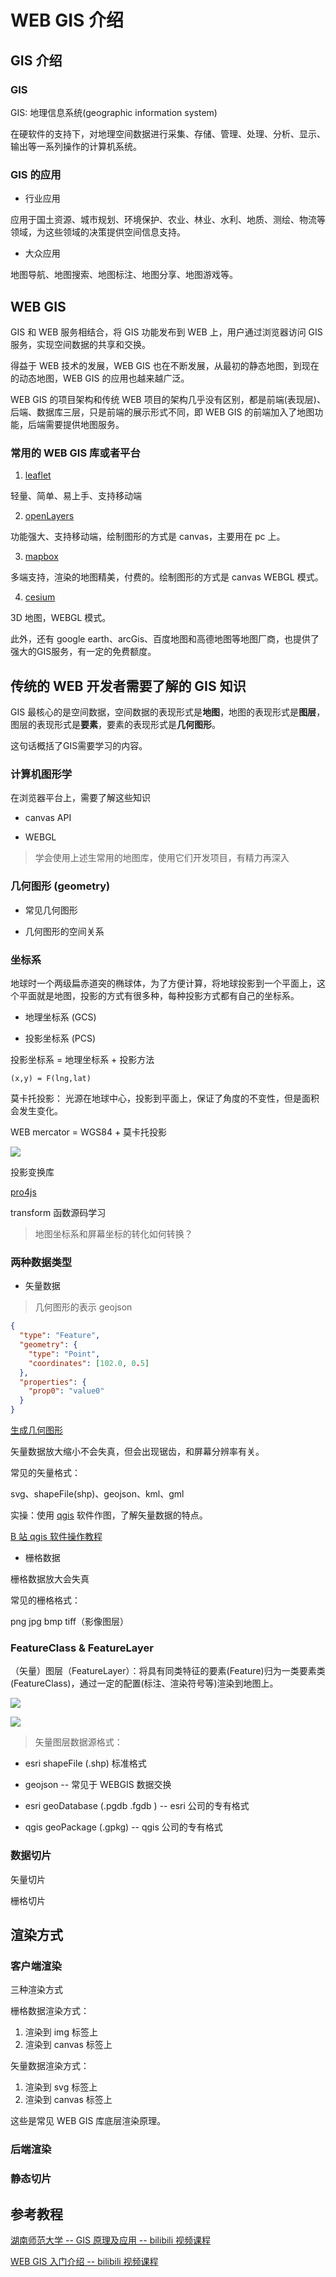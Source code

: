 # WEB GIS 介绍

## GIS 介绍

### GIS

GIS: 地理信息系统(geographic information system)

在硬软件的支持下，对地理空间数据进行采集、存储、管理、处理、分析、显示、输出等一系列操作的计算机系统。

### GIS 的应用

* 行业应用

应用于国土资源、城市规划、环境保护、农业、林业、水利、地质、测绘、物流等领域，为这些领域的决策提供空间信息支持。

* 大众应用

地图导航、地图搜索、地图标注、地图分享、地图游戏等。

## WEB GIS

GIS 和 WEB 服务相结合，将 GIS 功能发布到 WEB 上，用户通过浏览器访问 GIS 服务，实现空间数据的共享和交换。

得益于 WEB 技术的发展，WEB GIS 也在不断发展，从最初的静态地图，到现在的动态地图，WEB GIS 的应用也越来越广泛。

WEB GIS 的项目架构和传统 WEB 项目的架构几乎没有区别，都是前端(表现层)、后端、数据库三层，只是前端的展示形式不同，即 WEB GIS 的前端加入了地图功能，后端需要提供地图服务。

### 常用的 WEB GIS 库或者平台

1.  [leaflet](https://leafletjs.cn/)

轻量、简单、易上手、支持移动端

<!-- 为何移动端支持友好？

使用 img 和 svg 绘图，不使用 canvas，canvas 在移动端的性能不好。 -->

2. [openLayers](https://openlayers.org/)

功能强大、支持移动端，绘制图形的方式是 canvas，主要用在 pc 上。

3. [mapbox](https://www.mapbox.com/)

多端支持，渲染的地图精美，付费的。绘制图形的方式是 canvas WEBGL 模式。

4. [cesium](https://cesium.com/)

3D 地图，WEBGL 模式。

此外，还有 google earth、arcGis、百度地图和高德地图等地图厂商，也提供了强大的GIS服务，有一定的免费额度。

## 传统的 WEB 开发者需要了解的 GIS 知识

GIS 最核心的是空间数据，空间数据的表现形式是**地图**，地图的表现形式是**图层**，图层的表现形式是**要素**，要素的表现形式是**几何图形**。

这句话概括了GIS需要学习的内容。

### 计算机图形学

在浏览器平台上，需要了解这些知识

* canvas API

* WEBGL

> 学会使用上述生常用的地图库，使用它们开发项目，有精力再深入

### 几何图形 (geometry)

* 常见几何图形

* 几何图形的空间关系

### 坐标系

地球时一个两级扁赤道突的椭球体，为了方便计算，将地球投影到一个平面上，这个平面就是地图，投影的方式有很多种，每种投影方式都有自己的坐标系。

* 地理坐标系 (GCS)

* 投影坐标系 (PCS)

投影坐标系 = 地理坐标系 + 投影方法

 `(x,y) = F(lng,lat)`

莫卡托投影： 光源在地球中心，投影到平面上，保证了角度的不变性，但是面积会发生变化。

WEB mercator = WGS84 + 莫卡托投影

![](https://cdn.jsdelivr.net/gh/jackchoumine/jack-picture@master/xy.png)

投影变换库

[pro4js](https://github.com/proj4js/proj4js)

transform 函数源码学习

<!-- TODO  -->

> 地图坐标系和屏幕坐标的转化如何转换？

### 两种数据类型

* 矢量数据

> 几何图形的表示 geojson

```json
{
  "type": "Feature",
  "geometry": {
    "type": "Point",
    "coordinates": [102.0, 0.5]
  },
  "properties": {
    "prop0": "value0"
  }
}
```

[生成几何图形](https://geojson.io)

矢量数据放大缩小不会失真，但会出现锯齿，和屏幕分辨率有关。

常见的矢量格式：

svg、shapeFile(shp)、geojson、kml、gml

实操：使用 [qgis](https://qgis.org/) 软件作图，了解矢量数据的特点。

[B 站 qgis 软件操作教程](https://www.bilibili.com/video/BV1vg4y1B7Wa/?vd_source=9bbf149e26315d2edf55b034712e09d6)

* 栅格数据

栅格数据放大会失真

常见的栅格格式：

png jpg bmp tiff（影像图层）

### FeatureClass & FeatureLayer

（矢量）图层（FeatureLayer）：将具有同类特征的要素(Feature)归为一类要素类(FeatureClass)，通过一定的配置(标注、渲染符号等)渲染到地图上。

![](https://cdn.jsdelivr.net/gh/jackchoumine/jack-picture@master/%E7%9F%A2%E9%87%8F%E5%9B%BE%E5%B1%82-1.png)

![](https://cdn.jsdelivr.net/gh/jackchoumine/jack-picture@master/%E7%9F%A2%E9%87%8F%E5%9B%BE%E5%B1%82-2.png)

> 矢量图层数据源格式：

* esri shapeFile (.shp) 标准格式

* geojson -- 常见于 WEBGIS 数据交换

* esri geoDatabase (.pgdb .fgdb ) -- esri 公司的专有格式

* qgis geoPackage (.gpkg) -- qgis 公司的专有格式

### 数据切片

矢量切片

栅格切片

## 渲染方式

### 客户端渲染

三种渲染方式

栅格数据渲染方式：

1. 渲染到 img 标签上
2. 渲染到 canvas 标签上

矢量数据渲染方式：

1. 渲染到 svg 标签上
2. 渲染到 canvas 标签上

这些是常见 WEB GIS 库底层渲染原理。

### 后端渲染

### 静态切片

## 参考教程

[湖南师范大学 -- GIS 原理及应用 -- bilibili 视频课程](https://www.bilibili.com/video/BV1bV4y1M7aV/?spm_id_from=pageDriver&vd_source=9bbf149e26315d2edf55b034712e09d6)

[WEB GIS 入门介绍 -- bilibili 视频课程](https://space.bilibili.com/1042945573/channel/collectiondetail?sid=1361242)
